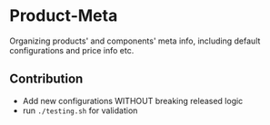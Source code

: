 # Product-Meta

Organizing products' and components' meta info, including default configurations and price info etc.

## Contribution

* Add new configurations WITHOUT breaking released logic
* run `./testing.sh` for validation
